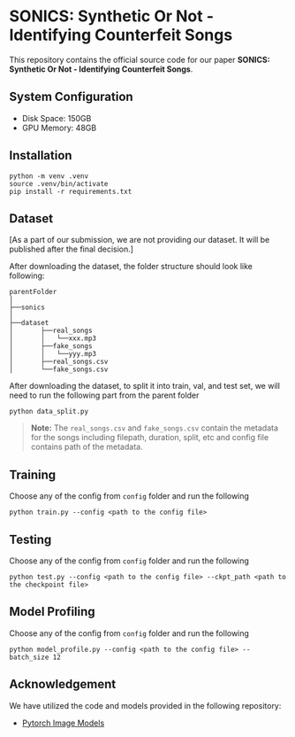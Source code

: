 # SONICS: Synthetic Or Not - Identifying Counterfeit Songs

This repository contains the official source code for our paper **SONICS: Synthetic Or Not - Identifying Counterfeit Songs**.


## System Configuration

- Disk Space: 150GB
- GPU Memory: 48GB

## Installation

```
python -m venv .venv
source .venv/bin/activate
pip install -r requirements.txt
```

## Dataset 

[As a part of our submission, we are not providing our dataset. It will be published after the final decision.]

After downloading the dataset, the folder structure should look like following:

```
parentFolder
│
├──sonics
│
├──dataset
│       ├──real_songs  
│       │   └──xxx.mp3 
│       ├──fake_songs
│       │   └──yyy.mp3
│       ├──real_songs.csv
│       └──fake_songs.csv
```

After downloading the dataset, to split it into train, val, and test set, we will need to run the following part from the parent folder

```shell
python data_split.py
```

> **Note:** The `real_songs.csv` and `fake_songs.csv` contain the metadata for the songs including filepath, duration, split, etc and config file contains path of the metadata.

## Training

Choose any of the config from `config` folder and run the following

```shell
python train.py --config <path to the config file>
```

## Testing

Choose any of the config from `config` folder and run the following

```shell
python test.py --config <path to the config file> --ckpt_path <path to the checkpoint file>
```

## Model Profiling

Choose any of the config from `config` folder and run the following
```shell
python model_profile.py --config <path to the config file> --batch_size 12
```

## Acknowledgement

We have utilized the code and models provided in the following repository:

- [Pytorch Image Models](https://github.com/huggingface/pytorch-image-models)